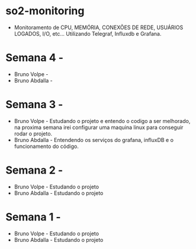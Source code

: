 # so2-monitoring
- Monitoramento de CPU, MEMÓRIA, CONEXÕES DE REDE, USUÁRIOS LOGADOS, I/O, etc... Utilizando Telegraf,  Influxdb e Grafana.

# Semana 4 - 
- Bruno Volpe - 
- Bruno Abdalla - 

# Semana 3 - 
- Bruno Volpe - Estudando o projeto e entendo o codigo a ser melhorado, na proxima semana irei configurar uma maquina linux para conseguir rodar o projeto.
- Bruno Abdalla - Entendendo os serviços do grafana, influxDB e o funcionamento do código.

# Semana 2 - 
- Bruno Volpe - Estudando o projeto
- Bruno Abdalla - Estudando o projeto

# Semana 1 - 
- Bruno Volpe - Estudando o projeto
- Bruno Abdalla - Estudando o projeto
